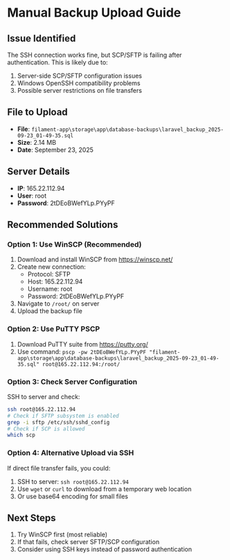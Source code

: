 # Manual Backup Upload Guide

## Issue Identified
The SSH connection works fine, but SCP/SFTP is failing after authentication. This is likely due to:
1. Server-side SCP/SFTP configuration issues
2. Windows OpenSSH compatibility problems
3. Possible server restrictions on file transfers

## File to Upload
- **File**: `filament-app\storage\app\database-backups\laravel_backup_2025-09-23_01-49-35.sql`
- **Size**: 2.14 MB
- **Date**: September 23, 2025

## Server Details
- **IP**: 165.22.112.94
- **User**: root
- **Password**: 2tDEoBWefYLp.PYyPF

## Recommended Solutions

### Option 1: Use WinSCP (Recommended)
1. Download and install WinSCP from https://winscp.net/
2. Create new connection:
   - Protocol: SFTP
   - Host: 165.22.112.94
   - Username: root
   - Password: 2tDEoBWefYLp.PYyPF
3. Navigate to `/root/` on server
4. Upload the backup file

### Option 2: Use PuTTY PSCP
1. Download PuTTY suite from https://putty.org/
2. Use command: `pscp -pw 2tDEoBWefYLp.PYyPF "filament-app\storage\app\database-backups\laravel_backup_2025-09-23_01-49-35.sql" root@165.22.112.94:/root/`

### Option 3: Check Server Configuration
SSH to server and check:
```bash
ssh root@165.22.112.94
# Check if SFTP subsystem is enabled
grep -i sftp /etc/ssh/sshd_config
# Check if SCP is allowed
which scp
```

### Option 4: Alternative Upload via SSH
If direct file transfer fails, you could:
1. SSH to server: `ssh root@165.22.112.94`
2. Use `wget` or `curl` to download from a temporary web location
3. Or use base64 encoding for small files

## Next Steps
1. Try WinSCP first (most reliable)
2. If that fails, check server SFTP/SCP configuration
3. Consider using SSH keys instead of password authentication